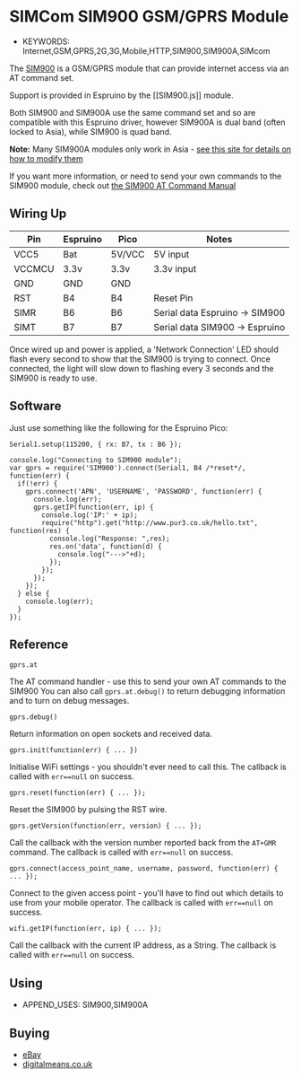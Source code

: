 <!--- Copyright (c) 2015 Gordon Williams Tobias Schwalm. See the file LICENSE for copying permission. -->
SIMCom SIM900 GSM/GPRS Module
==========================

* KEYWORDS: Internet,GSM,GPRS,2G,3G,Mobile,HTTP,SIM900,SIM900A,SIMcom

The [SIM900](http://wm.sim.com/producten.aspx?id=1019) is a GSM/GPRS module that can provide internet access via an AT command set.

Support is provided in Espruino by the [[SIM900.js]] module.

Both SIM900 and SIM900A use the same command set and so are compatible with this Espruino driver, however SIM900A is dual band (often locked to Asia), while SIM900 is quad band.

**Note:** Many SIM900A modules only work in Asia - [see this site for details on how to modify them](http://amichalec.net/2014/08/sim900a-fixed-for-europe/)

If you want more information, or need to send your own commands to the SIM900 module, check out [the SIM900 AT Command Manual](/datasheets/SIM900_AT.pdf)

Wiring Up
--------

| Pin    | Espruino | Pico | Notes |
|--------|----------|-------|------|
| VCC5   | Bat      | 5V/VCC | 5V input |
| VCCMCU | 3.3v     | 3.3v | 3.3v input |
| GND    | GND      | GND |           |
| RST    | B4       | B4  | Reset Pin |
| SIMR   | B6       | B6  | Serial data Espruino -> SIM900  |
| SIMT   | B7       | B7  | Serial data SIM900 -> Espruino |

Once wired up and power is applied, a 'Network Connection' LED should flash every second to show that the SIM900 is trying to connect. Once connected, the light will slow down to flashing every 3 seconds and the SIM900 is ready to use.

Software
-------

Just use something like the following for the Espruino Pico:

```
Serial1.setup(115200, { rx: B7, tx : B6 });

console.log("Connecting to SIM900 module");
var gprs = require('SIM900').connect(Serial1, B4 /*reset*/, function(err) {
  if(!err) {
    gprs.connect('APN', 'USERNAME', 'PASSWORD', function(err) {
      console.log(err);
      gprs.getIP(function(err, ip) {
        console.log('IP:' + ip);
        require("http").get("http://www.pur3.co.uk/hello.txt", function(res) {
          console.log("Response: ",res);
          res.on('data', function(d) {
            console.log("--->"+d);
          });
        });
      });
    });
  } else {
    console.log(err);
  }
});
```


Reference
--------

`gprs.at`

The AT command handler - use this to send your own AT commands to the SIM900
You can also call `gprs.at.debug()` to return debugging information and to turn
on debug messages.

`gprs.debug()`

Return information on open sockets and received data.

`gprs.init(function(err) { ... })`

Initialise WiFi settings - you shouldn't ever need to call this. The callback is called with `err==null` on success.

`gprs.reset(function(err) { ... });`

Reset the SIM900 by pulsing the RST wire.

`gprs.getVersion(function(err, version) { ... });`

Call the callback with the version number reported back from the `AT+GMR` command. The callback is called with `err==null` on success.

`gprs.connect(access_point_name, username, password, function(err) { ... });`

Connect to the given access point - you'll have to find out which details to use from your mobile operator. The callback is called with `err==null` on success.

`wifi.getIP(function(err, ip) { ... });`

Call the callback with the current IP address, as a String.  The callback is called with `err==null` on success.

Using 
-----

* APPEND_USES: SIM900,SIM900A

Buying
-----

* [eBay](http://www.ebay.com/sch/i.html?_nkw=SIM900)
* [digitalmeans.co.uk](https://digitalmeans.co.uk/shop/index.php?route=product/search&tag=SIM900)

